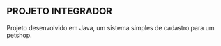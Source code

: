PROJETO INTEGRADOR
-
Projeto desenvolvido em Java, um sistema simples de cadastro para um petshop.



